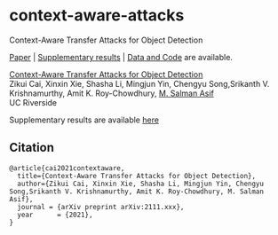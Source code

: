# context-aware-attacks
Context-Aware Transfer Attacks for Object Detection


[Paper](https://arxiv.org/abs/TBD) | [Supplementary results](TBD) | [Data and Code](TBD) are available.

[Context-Aware Transfer Attacks for Object Detection](https://arxiv.org/abs/TVD)  
 Zikui Cai, Xinxin Xie, Shasha Li, Mingjun Yin, Chengyu Song,Srikanth V. Krishnamurthy, Amit K. Roy-Chowdhury,
 [M. Salman Asif](https://intra.ece.ucr.edu/~sasif/)<br>
 UC Riverside 

Supplementary results are available [here](TBD)


## Citation

```
@article{cai2021contextaware,
  title={Context-Aware Transfer Attacks for Object Detection},
  author={Zikui Cai, Xinxin Xie, Shasha Li, Mingjun Yin, Chengyu Song,Srikanth V. Krishnamurthy, Amit K. Roy-Chowdhury, M. Salman Asif},
  journal = {arXiv preprint arXiv:2111.xxx},
  year      = {2021},
}
```
